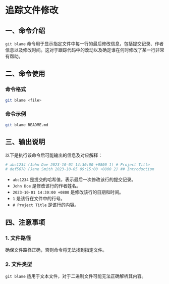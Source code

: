 # 追踪文件修改

## 一、命令介绍

`git blame` 命令用于显示指定文件中每一行的最后修改信息，包括提交记录、作者信息以及修改时间。这对于跟踪代码中的改动以及确定谁在何时修改了某一行非常有帮助。

## 二、命令使用

### 命令格式

```bash
git blame <file>
```

### 命令示例

```bash
git blame README.md
```

## 三、输出说明

以下是执行该命令后可能输出的信息及对应解释：

```bash
# abc1234 (John Doe 2023-10-01 14:30:00 +0800 1) # Project Title
# def5678 (Jane Smith 2023-10-05 09:15:00 +0800 2) ## Introduction
```

- `abc1234` 是提交的哈希值，表示最后一次修改该行的提交记录。
- `John Doe` 是修改该行的作者姓名。
- `2023-10-01 14:30:00 +0800` 是修改该行的日期和时间。
- `1` 是该行在文件中的行号。
- `# Project Title` 是该行的内容。

## 四、注意事项

### 1. 文件路径

确保文件路径正确，否则命令将无法找到指定文件。

### 2. 文件类型

`git blame` 适用于文本文件，对于二进制文件可能无法正确解析其内容。